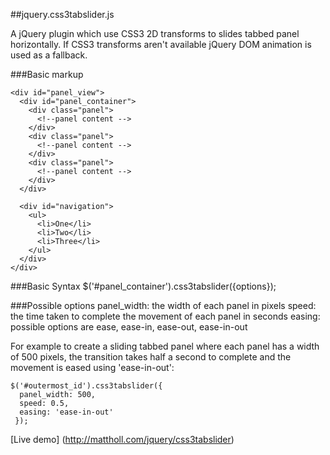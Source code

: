 ﻿##jquery.css3tabslider.js

A jQuery plugin which use CSS3 2D transforms to slides tabbed panel horizontally. If CSS3 transforms aren't available jQuery DOM animation is used as a fallback.

###Basic markup

    <div id="panel_view">
      <div id="panel_container">
        <div class="panel">
          <!--panel content -->
        </div>
        <div class="panel">
          <!--panel content -->
        </div>
        <div class="panel">
          <!--panel content -->
        </div>
      </div>
      
      <div id="navigation">
        <ul>
          <li>One</li>
          <li>Two</li>
          <li>Three</li>
        </ul>
      </div>
    </div>


###Basic Syntax
    $('#panel_container').css3tabslider({options});

###Possible options
    panel_width: the width of each panel in pixels
    speed: the time taken to complete the movement of each panel in seconds
    easing: possible options are ease, ease-in, ease-out, ease-in-out
    
For example to create a sliding tabbed panel where each panel has a width of 500 pixels, the transition takes half a second to complete and the movement is eased using 'ease-in-out':

    $('#outermost_id').css3tabslider({
      panel_width: 500,
      speed: 0.5,
      easing: 'ease-in-out'
     });

[Live demo] (http://mattholl.com/jquery/css3tabslider)